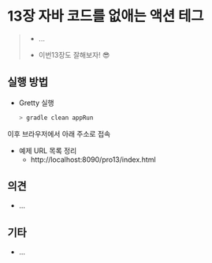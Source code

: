 # 13장 자바 코드를 없애는 액션 테그

> * ...
>
> * 이번13장도 잘해보자! 😎
>



## 실행 방법

* Gretty 실행
  ```bash
  > gradle clean appRun
  ```
  
  

이후 브라우저에서 아래 주소로 접속

* 예제 URL 목록 정리
  * http://localhost:8090/pro13/index.html



## 의견

* ...



## 기타

* ... 
